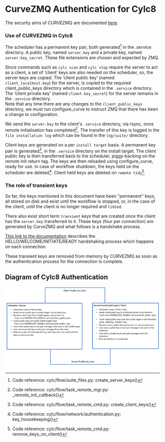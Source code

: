 # CurveZMQ Authentication for Cylc8

The security aims of CURVEZMQ are documented
[here](http://curvezmq.org/page:read-the-docs#toc3).

### Use of CURVEZMQ in Cylc8

The scheduler has a permanent key pair, both generated[^1] in the .service
directory. A public key, named `server.key` and a private key, named
`server.key_secret`. These file extensions are chosen and expected by ZMQ.

Since commands such as `cylc scan` and `cylc stop` require the server to act as
a client, a set of ‘client’ keys are also needed on the scheduler, so, the
server keys are copied. The ‘client public key’ (named `client_localhost.key`)
for the server, is copied to the required client_public_keys directory which
is contained in the `.service` directory.
The ‘client private key’ (named `client.key_secret`) for the server remains in
the `.service` directory.  
Note that any time there are any changes to the `client_public_keys` directory,
we must run configure_curve to instruct ZMQ that there has been a change to
configuration.

We send the `server.key` to the client's `.service` directory, via rsync, once
remote initialisation has completed[^2]. The transfer of this key is logged in
the `file installation log` which can be found in the `log/suite/` directory.

Client keys are generated on a per `install target` basis. A permanent key pair
is generated[^3], in the `.service` directory on the install target. 
The client public key is then transferred back to the scheduler, piggy-backing
on the remote init return tag. 
The keys are then reloaded using configure_curve, ready for use.
In case of workflow shutdown, the keys held on the scheduler are deleted[^4].
Client held keys are deleted on `remote tidy`[^5].

### The role of transient keys
So far, the keys mentioned in this document have been "permanent" keys, all 
stored on disk and exist until the workflow is stopped, or, in the case of the
client, until the client is no longer required and `tidied`.  

There also exist short term `transient` keys that are created once the client
has the `server.key` transferred to it. These keys (four per connection) are 
generated by CurveZMQ and what follows is a handshake process. 

[This link to the documentation](http://curvezmq.org/page:read-the-docs#toc9)
describes the HELLO/WELCOME/INITIATE/READY handshaking process which happens on
each connection.

These transient keys are removed from memory by CURVEZMQ as soon as the
authentication process for the connection is complete.

## Diagram of Cylc8 Authentication 

![Cylc-8 Authentication](img/cylc-8-authentication.png "Cylc-8 Authentication")


[^1]: Code reference: cylc/flow/suite_files.py: create_server_keys()
[^2]: Code reference: cylc/flow/task_remote_mgr.py: _remote_init_callback()
[^3]: Code reference: cylc/flow/task_remote_cmd.py: create_client_keys()
[^4]: Code reference: cylc/flow/network/authentication.py: key_housekeeping()
[^5]: Code reference: cylc/flow/task_remote_cmd.py: remove_keys_on_client()